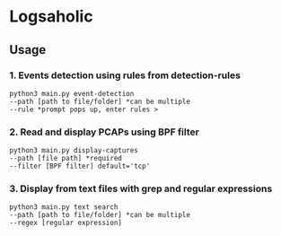 # Logsaholic


## Usage 

### 1. Events detection using rules from detection-rules
```
python3 main.py event-detection 
--path [path to file/folder] *can be multiple   
--rule *prompt pops up, enter rules >
```

### 2. Read and display PCAPs using BPF filter
```
python3 main.py display-captures
--path [file path] *required
--filter [BPF filter] default='tcp'
```

### 3. Display from text files with grep and regular expressions
```
python3 main.py text search
--path [path to file/folder] *can be multiple 
--regex [regular expression] 
```